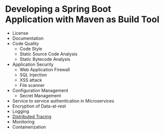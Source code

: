 # Developing a Spring Boot Application with Maven as Build Tool

- License
- Documentation
- Code Quality
  - Code Style
  - Static Source Code Analysis
  - Static Bytecode Analysis
- Application Security
  - Web Application Firewall
  - SQL Injection
  - XSS attack
  - File scanner
- Configuration Management
  - Secret Management
- Service to service authentication in Microservices
- Encryption of Data-at-rest
- Logging
- [Distributed Tracing](./distributed-tracing.md)
- Monitoring
- Containerization
